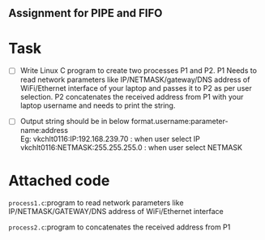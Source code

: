 ## Assignment for PIPE and FIFO ##

# Task

* [ ] Write Linux C program to create two processes P1 and P2. P1 Needs to read network parameters like IP/NETMASK/gateway/DNS address of WiFi/Ethernet interface of your laptop and passes it to P2 as per user selection. P2 concatenates the received address from P1 with your laptop username and needs to print the string.

* [ ] Output string should be in below format.username:parameter-name:address   
      Eg: vkchlt0116:IP:192.168.239.70 : when user select IP
      vkchlt0116:NETMASK:255.255.255.0 : when user select NETMASK
# Attached code

``process1.c``:program to read network parameters like IP/NETMASK/GATEWAY/DNS address of WiFi/Ethernet interface

``process2.c``:program to concatenates the received address from P1
